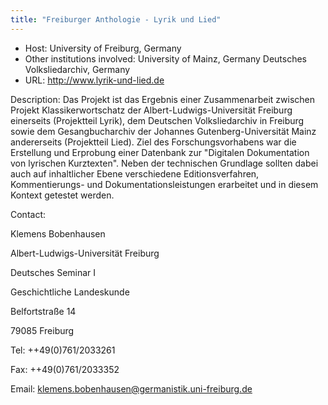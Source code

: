 ```yaml
---
title: "Freiburger Anthologie - Lyrik und Lied"
---
```





* Host: University of Freiburg, Germany
* Other institutions involved: University of Mainz, Germany
 Deutsches Volksliedarchiv, Germany
* URL: <http://www.lyrik-und-lied.de>



Description: Das Projekt ist
 das Ergebnis einer Zusammenarbeit zwischen Projekt Klassikerwortschatz der
 Albert-Ludwigs-Universität Freiburg einerseits (Projektteil Lyrik), dem Deutschen
 Volksliedarchiv in Freiburg sowie dem Gesangbucharchiv der Johannes
 Gutenberg-Universität Mainz andererseits (Projektteil Lied). Ziel des
 Forschungsvorhabens war die Erstellung und Erprobung einer Datenbank zur "Digitalen
 Dokumentation von lyrischen Kurztexten". Neben der technischen Grundlage sollten dabei
 auch auf inhaltlicher Ebene verschiedene Editionsverfahren, Kommentierungs- und
 Dokumentationsleistungen erarbeitet und in diesem Kontext getestet werden.



Contact:
 



Klemens Bobenhausen


Albert-Ludwigs-Universität Freiburg
 
 Deutsches Seminar I
 
 Geschichtliche Landeskunde
 
 Belfortstraße 14
 
 79085 Freiburg


Tel: ++49(0)761/2033261


Fax: ++49(0)761/2033352


Email: [klemens.bobenhausen@germanistik.uni-freiburg.de](mailto:klemens.bobenhausen@germanistik.uni-freiburg.de)






